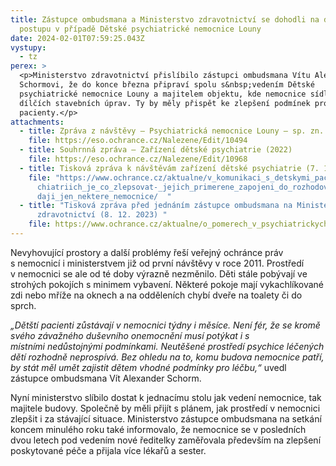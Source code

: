 ```yaml
---
title: Zástupce ombudsmana a Ministerstvo zdravotnictví se dohodli na dalším
  postupu v případě Dětské psychiatrické nemocnice Louny
date: 2024-02-01T07:59:25.043Z
vystupy:
  - tz
perex: >
  <p>Ministerstvo zdravotnictví přislíbilo zástupci ombudsmana Vítu Alexandru
  Schormovi, že do konce března připraví spolu s&nbsp;vedením Dětské
  psychiatrické nemocnice Louny a majitelem objektu, kde nemocnice sídlí, plán
  dílčích stavebních úprav. Ty by měly přispět ke zlepšení podmínek pro
  pacienty.</p>
attachments:
  - title: Zpráva z návštěvy – Psychiatrická nemocnice Louny – sp. zn. 26/2021/NZ
    file: https://eso.ochrance.cz/Nalezene/Edit/10494
  - title: Souhrnná zpráva – Zařízení dětské psychiatrie (2022)
    file: https://eso.ochrance.cz/Nalezene/Edit/10968
  - title: Tisková zpráva k návštěvám zařízení dětské psychiatrie (7. 12. 2022)
    file: "https://www.ochrance.cz/aktualne/v_komunikaci_s_detskymi_pacienty_na_psy\
      chiatriich_je_co_zlepsovat-_jejich_primerene_zapojeni_do_rozhodovani_zvla\
      daji_jen_nektere_nemocnice/  "
  - title: "Tisková zpráva před jednáním zástupce ombudsmana na Ministerstvu
      zdravotnictví (8. 12. 2023) "
    file: https://www.ochrance.cz/aktualne/o_pomerech_v_psychiatrickych_nemocnicich_a_oddelenich_bude_zastupce_ombudsmana_v_pondeli_znovu_jednat_na_ministerstvu_zdravotnictvi/
---
```

<p>Nevyhovující prostory a další problémy řeší veřejný ochránce práv s&nbsp;nemocnicí i ministerstvem již od první návštěvy v&nbsp;roce 2011. Prostředí v&nbsp;nemocnici se ale od té doby výrazně nezměnilo. Děti stále pobývají ve strohých pokojích s&nbsp;minimem vybavení. Některé pokoje mají vykachlíkované zdi nebo mříže na oknech a na odděleních chybí dveře na toalety či do sprch. &nbsp;</p>

<p><em>&bdquo;Dětští pacienti zůstávají v nemocnici týdny i měsíce. Není fér, že se kromě svého závažného duševního onemocnění musí potýkat i s místními&nbsp;nedůstojnými podmínkami. Neutěšené prostředí psychice léčených dětí rozhodně neprospívá. Bez ohledu na to, komu budova nemocnice patří, by stát měl umět zajistit dětem vhodné podmínky pro léčbu,&ldquo;</em> uvedl zástupce ombudsmana Vít Alexander Schorm.</p>

<p>Nyní ministerstvo slíbilo dostat k&nbsp;jednacímu stolu jak vedení nemocnice, tak majitele budovy. Společně by měli přijít s&nbsp;plánem, jak prostředí v&nbsp;nemocnici zlepšit i za stávající situace. Ministerstvo zástupce ombudsmana na setkání koncem minulého roku také informovalo, že nemocnice se v&nbsp;posledních dvou letech pod vedením nové ředitelky zaměřovala především na zlepšení poskytované péče a přijala více lékařů a sester.</p>
